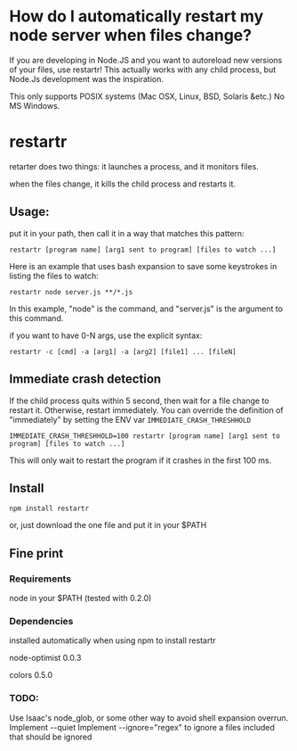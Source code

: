 # How do I automatically restart my node server when files change?

If you are developing in Node.JS and you want to autoreload new versions of your files, use restartr! This actually works with any child process, but Node.Js development was the inspiration.

This only supports POSIX systems (Mac OSX, Linux, BSD, Solaris &etc.)  No MS Windows.

# restartr

retarter does two things: it launches a process, and it monitors files.  

when the files change, it kills the child process and restarts it.

## Usage:
put it in your path, then call it in a way that matches this pattern:

    restartr [program name] [arg1 sent to program] [files to watch ...]

Here is an example that uses bash expansion to save some keystrokes in listing the files to watch:

    restartr node server.js **/*.js

In this example, "node" is the command, and "server.js" is the argument to this command.

if you want to have 0-N args, use the explicit syntax:

    restartr -c [cmd] -a [arg1] -a [arg2] [file1] ... [fileN]

## Immediate crash detection

If the child process quits within 5 second, then wait for a file change to restart it. Otherwise, restart immediately.  You can override the definition of "immediately" by setting the ENV var `IMMEDIATE_CRASH_THRESHHOLD`

    IMMEDIATE_CRASH_THRESHHOLD=100 restartr [program name] [arg1 sent to program] [files to watch ...]

This will only wait to restart the program if it crashes in the first 100 ms.

## Install

`npm install restartr`

or, just download the one file and put it in your $PATH

## Fine print
### Requirements
node in your $PATH (tested with 0.2.0)

### Dependencies
installed automatically when using npm to install restartr

node-optimist 0.0.3

colors  0.5.0

### TODO:
Use Isaac's node_glob, or some other way to avoid shell expansion overrun.
Implement --quiet
Implement --ignore="regex" to ignore a files included that should be ignored